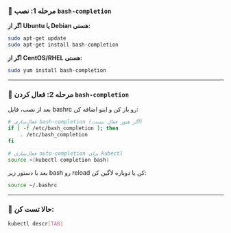 

### 🧩 مرحله 1: نصب `bash-completion`

**اگر از Ubuntu یا Debian هستی:**

```bash
sudo apt-get update
sudo apt-get install bash-completion
```

**اگر از CentOS/RHEL هستی:**

```bash
sudo yum install bash-completion
```

---

### 🧩 مرحله 2: فعال کردن `bash-completion`

بعد از نصب، فایل bashrc رو باز کن و اینو اضافه کن:

```bash
# فعال‌سازی bash-completion (اگر هنوز فعال نیست)
if [ -f /etc/bash_completion ]; then
    . /etc/bash_completion
fi

# فعال‌سازی auto-completion برای kubectl
source <(kubectl completion bash)
```

بعد با دستور زیر bash رو reload کن یا دوباره لاگین کن:

```bash
source ~/.bashrc
```

---

### 🔄 حالا تست کن:

```bash
kubectl descr[TAB]
```
